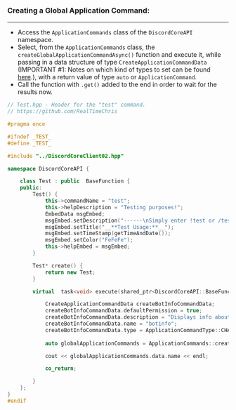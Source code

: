 
### **Creating a Global Application Command:**
---
- Access the `ApplicationCommands` class of the `DiscordCoreAPI` namespace.
- Select, from the `ApplicationCommands` class, the `createGlobalApplicationCommandAsync()` function and execute it, while passing in a data structure of type `CreateApplicationCommandData` (IMPORTANT #1: Notes on which kind of types to set can be found [here](https://discord.com/developers/docs/interactions/application-commands#subcommands-and-subcommand-groups).), with a return value of type `auto` or `ApplicationCommand`.
- Call the function with `.get()` added to the end in order to wait for the results now.

```cpp
// Test.hpp - Header for the "test" command.
// https://github.com/RealTimeChris

#pragma once

#ifndef _TEST_
#define _TEST_

#include "../DiscordCoreClient02.hpp"

namespace DiscordCoreAPI {

	class Test : public  BaseFunction {
	public:
		Test() {
			this->commandName = "test";
			this->helpDescription = "Testing purposes!";
			EmbedData msgEmbed;
			msgEmbed.setDescription("------\nSimply enter !test or /test!\n------");
			msgEmbed.setTitle("__**Test Usage:**__");
			msgEmbed.setTimeStamp(getTimeAndDate());
			msgEmbed.setColor("FeFeFe");
			this->helpEmbed = msgEmbed;
		}

		Test* create() {
			return new Test;
		}

		virtual  task<void> execute(shared_ptr<DiscordCoreAPI::BaseFunctionArguments> args) {

			CreateApplicationCommandData createBotInfoCommandData;
			createBotInfoCommandData.defaultPermission = true;
			createBotInfoCommandData.description = "Displays info about the current bot.";
			createBotInfoCommandData.name = "botinfo";
			createBotInfoCommandData.type = ApplicationCommandType::CHAT_INPUT;
			
			auto globalApplicationCommands = ApplicationCommands::createGlobalApplicationCommandAsync(createBotInfoCommandData).get();

			cout << globalApplicationCommands.data.name << endl;

			co_return;

		}
	};
}
#endif
```
